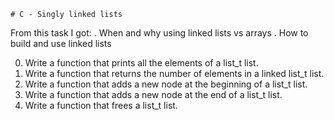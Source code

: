 	# C - Singly linked lists

From this task I got:
	. When and why using linked lists vs arrays
	. How to build and use linked lists

0. Write a function that prints all the elements of a list_t list.
1. Write a function that returns the number of elements in a linked list_t
	list.
2. Write a function that adds a new node at the beginning of a list_t list.
3. Write a function that adds a new node at the end of a list_t list.
4. Write a function that frees a list_t list.


